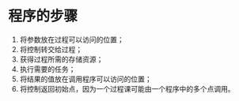 # 程序的步骤
1. 将参数放在过程可以访问的位置；
2. 将控制转交给过程；
3. 获得过程所需的存储资源；
4. 执行需要的任务；
5. 将结果的值放在调用程序可以访问的位置；
6. 将控制返回初始点，因为一个过程课可能由一个程序中的多个点调用。

